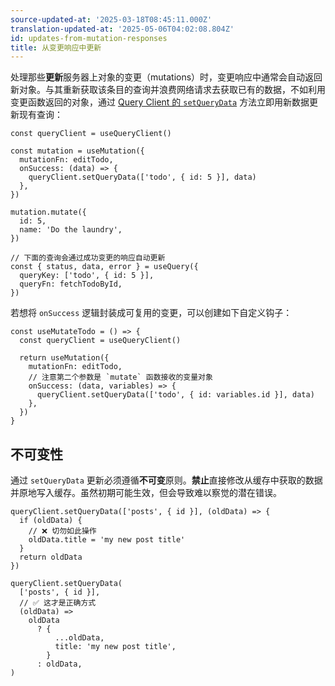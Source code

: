 ```yaml
---
source-updated-at: '2025-03-18T08:45:11.000Z'
translation-updated-at: '2025-05-06T04:02:08.804Z'
id: updates-from-mutation-responses
title: 从变更响应中更新
---
```


处理那些**更新**服务器上对象的变更（mutations）时，变更响应中通常会自动返回新对象。与其重新获取该条目的查询并浪费网络请求去获取已有的数据，不如利用变更函数返回的对象，通过 [Query Client 的 `setQueryData`](../../../reference/QueryClient.md#queryclientsetquerydata) 方法立即用新数据更新现有查询：

[//]: # '示例'

```tsx
const queryClient = useQueryClient()

const mutation = useMutation({
  mutationFn: editTodo,
  onSuccess: (data) => {
    queryClient.setQueryData(['todo', { id: 5 }], data)
  },
})

mutation.mutate({
  id: 5,
  name: 'Do the laundry',
})

// 下面的查询会通过成功变更的响应自动更新
const { status, data, error } = useQuery({
  queryKey: ['todo', { id: 5 }],
  queryFn: fetchTodoById,
})
```

[//]: # '示例'

若想将 `onSuccess` 逻辑封装成可复用的变更，可以创建如下自定义钩子：

[//]: # '示例2'

```tsx
const useMutateTodo = () => {
  const queryClient = useQueryClient()

  return useMutation({
    mutationFn: editTodo,
    // 注意第二个参数是 `mutate` 函数接收的变量对象
    onSuccess: (data, variables) => {
      queryClient.setQueryData(['todo', { id: variables.id }], data)
    },
  })
}
```

[//]: # '示例2'

## 不可变性

通过 `setQueryData` 更新必须遵循**不可变**原则。**禁止**直接修改从缓存中获取的数据并原地写入缓存。虽然初期可能生效，但会导致难以察觉的潜在错误。

[//]: # '示例3'

```tsx
queryClient.setQueryData(['posts', { id }], (oldData) => {
  if (oldData) {
    // ❌ 切勿如此操作
    oldData.title = 'my new post title'
  }
  return oldData
})

queryClient.setQueryData(
  ['posts', { id }],
  // ✅ 这才是正确方式
  (oldData) =>
    oldData
      ? {
          ...oldData,
          title: 'my new post title',
        }
      : oldData,
)
```

[//]: # '示例3'
